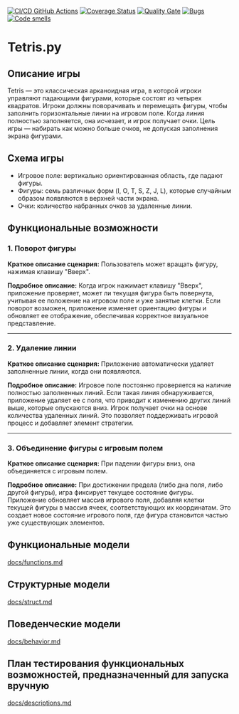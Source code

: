 [![CI/CD GitHub Actions](https://github.com/antonsemykin/gtest/actions/workflows/test-action.yml/badge.svg)](https://github.com/antonsemykin/-rep/.github/workflows/main.yml)
[![Coverage Status](https://coveralls.io/repos/antonsemykin/-rep/badge.svg?branch=main)](https://coveralls.io/github/antonsemykin/-rep?branch=main)
[![Quality Gate](https://sonarcloud.io/api/project_badges/measure?project=antonsemykin_-rep&metric=alert_status)](https://sonarcloud.io/dashboard?id=antonsemykin_-rep)
[![Bugs](https://sonarcloud.io/api/project_badges/measure?project=antonsemykin_-rep&metric=bugs)](https://sonarcloud.io/summary/new_code?id=antonsemykin_-rep)
[![Code smells](https://sonarcloud.io/api/project_badges/measure?project=antonsemykin_-rep&metric=code_smells)](https://sonarcloud.io/dashboard?id=antonsemykin_-rep)


# Tetris.py

## Описание игры

Tetris — это классическая арканоидная игра, в которой игроки управляют падающими фигурами, которые состоят из четырех квадратов. Игроки должны поворачивать и перемещать фигуры, чтобы заполнить горизонтальные линии на игровом поле. Когда линия полностью заполняется, она исчезает, и игрок получает очки. Цель игры — набирать как можно больше очков, не допуская заполнения экрана фигурами.

## Схема игры

- Игровое поле: вертикально ориентированная область, где падают фигуры.
- Фигуры: семь различных форм (I, O, T, S, Z, J, L), которые случайным образом появляются в верхней части экрана.
- Очки: количество набранных очков за удаленные линии.

## Функциональные возможности

### 1. Поворот фигуры

**Краткое описание сценария:**
Пользователь может вращать фигуру, нажимая клавишу "Вверх".

**Подробное описание:**
Когда игрок нажимает клавишу "Вверх", приложение проверяет, может ли текущая фигура быть повернута, учитывая ее положение на игровом поле и уже занятые клетки. Если поворот возможен, приложение изменяет ориентацию фигуры и обновляет ее отображение, обеспечивая корректное визуальное представление.

---

### 2. Удаление линии

**Краткое описание сценария:**
Приложение автоматически удаляет заполненные линии, когда они появляются.

**Подробное описание:**
Игровое поле постоянно проверяется на наличие полностью заполненных линий. Если такая линия обнаруживается, приложение удаляет ее с поля, что приводит к изменению других линий выше, которые опускаются вниз. Игрок получает очки на основе количества удаленных линий. Это позволяет поддерживать игровой процесс и добавляет элемент стратегии.

---

### 3. Объединение фигуры с игровым полем

**Краткое описание сценария:** При падении фигуры вниз, она объединяется с игровым полем.

**Подробное описание:** 
При достижении предела (либо дна поля, либо другой фигуры), игра фиксирует текущее состояние фигуры. Приложение обновляет массив игрового поля, добавляя клетки текущей фигуры в массив ячеек, соответствующих их координатам. Это создает новое состояние игрового поля, где фигура становится частью уже существующих элементов.

## Функциональные модели

[docs/functions.md](docs/functions.md)

## Структурные модели

[docs/struct.md](docs/struct.md)

## Поведенческие модели

[docs/behavior.md](docs/behavior.md)

## План тестирования функциональных возможностей, предназначенный для запуска вручную

[docs/descriptions.md](docs/descriptions.md)

